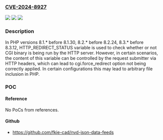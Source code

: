 ### [CVE-2024-8927](https://cve.mitre.org/cgi-bin/cvename.cgi?name=CVE-2024-8927)
![](https://img.shields.io/static/v1?label=Product&message=PHP&color=blue)
![](https://img.shields.io/static/v1?label=Version&message=8.1.*%3C%208.1.30%20&color=brighgreen)
![](https://img.shields.io/static/v1?label=Vulnerability&message=n%2Fa&color=brighgreen)

### Description

In PHP versions 8.1.* before 8.1.30, 8.2.* before 8.2.24, 8.3.* before 8.3.12, HTTP_REDIRECT_STATUS variable is used to check whether or not CGI binary is being run by the HTTP server. However, in certain scenarios, the content of this variable can be controlled by the request submitter via HTTP headers, which can lead to cgi.force_redirect option not being correctly applied. In certain configurations this may lead to arbitrary file inclusion in PHP.

### POC

#### Reference
No PoCs from references.

#### Github
- https://github.com/fkie-cad/nvd-json-data-feeds

